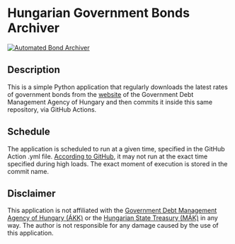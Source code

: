 # Hungarian Government Bonds Archiver

[![Automated Bond Archiver](https://github.com/kissmarcell/allampapir/actions/workflows/autorun.yml/badge.svg)](https://github.com/kissmarcell/allampapir/actions/workflows/autorun.yml)

## Description
This is a simple Python application that regularly downloads the latest rates of government bonds from the [website](https://www.allampapir.hu/kincstari_arfolyamjegyzes/) of the Government Debt Management Agency of Hungary and then commits it inside this same repository, via GitHub Actions.

## Schedule
The application is scheduled to run at a given time, specified in the GitHub Action .yml file. [According to GitHub](https://docs.github.com/en/actions/using-workflows/events-that-trigger-workflows#schedule), it may not run at the exact time specified during high loads. The exact moment of execution is stored in the commit name.

## Disclaimer
This application is not affiliated with the [Government Debt Management Agency of Hungary (ÁKK)](https://www.akk.hu/) or the [Hungarian State Treasury (MÁK)](https://www.allamkincstar.gov.hu/) in any way. The author is not responsible for any damage caused by the use of this application.

